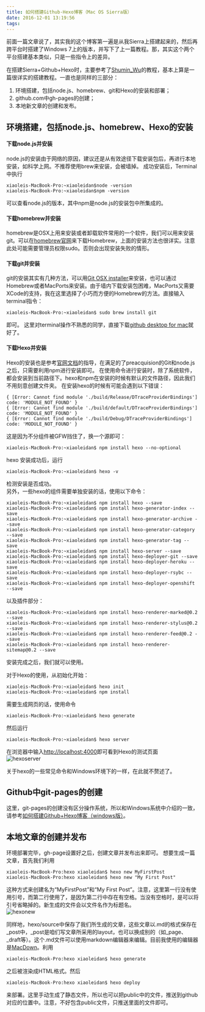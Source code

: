 ```yaml
---
title: 如何搭建Github-Hexo博客（Mac OS Sierra版）
date: 2016-12-01 13:19:56
tags:
---
```

前面一篇文章说了，其实我的这个博客第一遍是从我Sierra上搭建起来的，然后再跨平台时搭建了Windows 7上的版本，并写下了上一篇教程。那，其实这个两个平台搭建基本类似，只是一些指令上的差异。  
<!-- more -->

在搭建Sierra+Github+Hexo时，主要参考了[Shumin_Wu](http://www.jianshu.com/p/fd878edb95e7)的教程，基本上算是一篇很详实的搭建教程。一直也是同样的三部分： 
1. 环境搭建，包括node.js、homebrew、git和Hexo的安装和部署；
2. github.com中gh-pages的创建； 
3. 本地新文章的创建和发布。  

## 环境搭建，包括node.js、homebrew、Hexo的安装  
#### 下载node.js并安装
node.js的安装由于网络的原因，建议还是从有效途径下载安装包后，再进行本地安装，如科学上网。不推荐使用brew来安装，会被墙掉。 
成功安装后，Terminal中执行

```shell
xiaoleis-MacBook-Pro:~xiaoleidan$node -version
xiaoleis-MacBook-Pro:~xiaoleidan$npm -version
```
可以查看node.js的版本，其中npm是node.js的安装包中所集成的。
#### 下载homebrew并安装
homebrew是OSX上用来安装或者卸载软件常用的一个软件，我们可以用来安装git。可以在[homebrew官网](http://brew.sh/index_zh-cn.html)来下载Homebrew，上面的安装方法也很详实。注意此处可能需要管理员权限sudo。否则会出现安装失败的情形。 
#### 下载git并安装
git的安装其实有几种方法，可以用[Git OSX installer](https://git-scm.com/downloads)来安装，也可以通过Homebrew或者MacPorts来安装。由于墙内下载安装包困难，MacPorts又需要XCode的支持，我在这里选择了小巧而方便的Homebrew的方法。直接输入terminal指令：

```shell
xiaoleis-MacBook-Pro:~xiaoleidan$ sudo brew install git
```
即可。
这里对terminal操作不熟悉的同学，直接下载[github desktop for mac](https://central.github.com/mac/latest)就好了。
#### 下载Hexo并安装
Hexo的安装也是参考[官网文档](https://hexo.io/zh-cn/docs/)的指导，在满足的了preacquision的Git和node.js之后，只需要利用npm进行安装即可。
在使用命令进行安装时，除了系统软件，都会安装到当前路径下。hexo和npm在安装的时候有默认的文件路径，因此我们不用刻意创建文件夹。
在安装hexo的时候有可能会遇到以下错误：

```shell
{ [Error: Cannot find module './build/Release/DTraceProviderBindings'] code: 'MODULE_NOT_FOUND' }  
{ [Error: Cannot find module './build/default/DTraceProviderBindings'] code: 'MODULE_NOT_FOUND' }  
{ [Error: Cannot find module './build/Debug/DTraceProviderBindings'] code: 'MODULE_NOT_FOUND' }  
```

这是因为不分组件被GFW挡住了，换一个源即可：


```shell
xiaoleis-MacBook-Pro:~xiaoleidan$ npm install hexo --no-optional
```  
hexo 安装成功后，运行

```shell
xiaoleis-MacBook-Pro:~xiaoleidan$ hexo -v
```   
检测安装是否成功。  
另外，一些hexo的组件需要单独安装的话，使用以下命令：

```shell
xiaoleis-MacBook-Pro:~xiaoleidan$ npm install hexo --save  
xiaoleis-MacBook-Pro:~xiaoleidan$ npm install hexo-generator-index --save
xiaoleis-MacBook-Pro:~xiaoleidan$ npm install hexo-generator-archive --save
xiaoleis-MacBook-Pro:~xiaoleidan$ npm install hexo-generator-category --save
xiaoleis-MacBook-Pro:~xiaoleidan$ npm install hexo-generator-tag --save
xiaoleis-MacBook-Pro:~xiaoleidan$ npm install hexo-server --save
xiaoleis-MacBook-Pro:~xiaoleidan$ npm install hexo-deployer-git --save
xiaoleis-MacBook-Pro:~xiaoleidan$ npm install hexo-deployer-heroku --save
xiaoleis-MacBook-Pro:~xiaoleidan$ npm install hexo-deployer-rsybc --save
xiaoleis-MacBook-Pro:~xiaoleidan$ npm install hexo-deployer-openshift --save
```
以及插件部分：

```shell
xiaoleis-MacBook-Pro:~xiaoleidan$ npm install hexo-renderer-marked@0.2 --save
xiaoleis-MacBook-Pro:~xiaoleidan$ npm install hexo-renderer-stylus@0.2 --save
xiaoleis-MacBook-Pro:~xiaoleidan$ npm install hexo-renderer-feed@0.2 --save
xiaoleis-MacBook-Pro:~xiaoleidan$ npm install hexo-renderer-sitemap@0.2 --save
```
安装完成之后，我们就可以使用。

对于Hexo的使用，从初始化开始：

```shell
xiaoleis-MacBook-Pro:~xiaoleidan$ hexo init
xiaoleis-MacBook-Pro:~xiaoleidan$ npm install
```
需要生成网页的话，使用命令

```shell
xiaoleis-MacBook-Pro:~xiaoleidan$ hexo generate
```
然后运行

```shell
xiaoleis-MacBook-Pro:~xiaoleidan$ hexo server
```
在浏览器中输入<http://localhost:4000>即可看到Hexo的测试页面  
![hexoserver](http://ohfy7y2ev.bkt.clouddn.com/T20161201131956/Article003/jpg/HexoServer.png)  

关于hexo的一些常见命令和Windows环境下的一样，在此就不赘述了。

## Github中git-pages的创建
这里，git-pages的创建没有区分操作系统，所以和Windows系统中介绍的一致，请参考[如何搭建Github+Hexo博客（windows版）](https://danxl.github.io/2016/11/29/%E5%A6%82%E4%BD%95%E6%90%AD%E5%BB%BAGithub-Hexo%E5%8D%9A%E5%AE%A2/)。  

## 本地文章的创建并发布
环境部署完毕，gh-page设置好之后，创建文章并发布出来即可。
想要生成一篇文章，首先我们利用

```shell
xiaoleis-MacBook-Pro:hexo xiaoleidan$ hexo new MyFirstPost
xiaoleis-MacBook-Pro:hexo xiaoleidan$ hexo new "My First Post"
```
这种方式来创建名为“MyFirstPost”和“My First Post”。注意，这里第一行没有使用引号，而第二行使用了，是因为第二行中存在有空格。当没有空格时，是可以将引号省略掉的。新生成的文件会以文件名作为标题名。  
![hexonew](http://ohfy7y2ev.bkt.clouddn.com/T20161201131956/Article003/jpg/HexoNew.png)  

同样地，hexo/source中保存了我们所生成的文章，这些文章以.md的格式保存在_post中，_post是咱们写文章所采用的layout，也可以换成别的（如_page、_draft等）。这个.md文件可以使用markdown编辑器来编辑。目前我使用的编辑器是[MacDown](http://macdown.uranusjr.com/)。利用

```shell
xiaoleis-MacBook-Pro:hexo xiaoleidan$ hexo generate
```
之后被渲染成HTML格式。然后

```shell
xiaoleis-MacBook-Pro:hexo xiaoleidan$ hexo deploy
```
来部署。这里手动生成了静态文件，所以也可以把public中的文件，推送到github对应的位置中。注意，不好包含public文件，只推送里面的文件即可。
